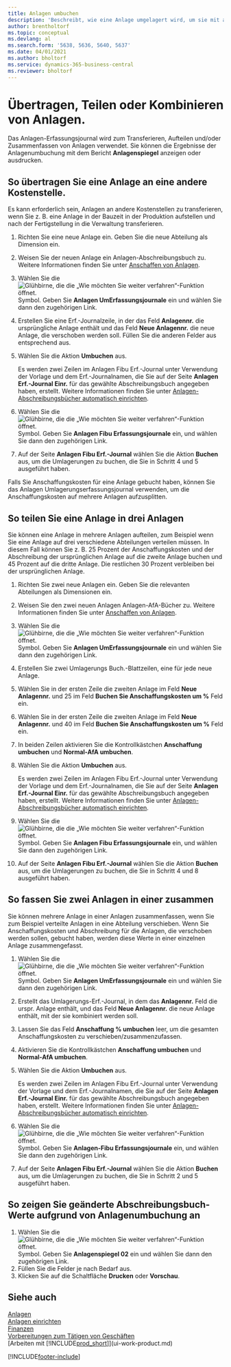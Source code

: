 ```yaml
---
title: Anlagen umbuchen
description: 'Beschreibt, wie eine Anlage umgelagert wird, um sie mit anderen Anlagen aufzusplitten oder zu kombinieren.'
author: brentholtorf
ms.topic: conceptual
ms.devlang: al
ms.search.form: '5638, 5636, 5640, 5637'
ms.date: 04/01/2021
ms.author: bholtorf
ms.service: dynamics-365-business-central
ms.reviewer: bholtorf
---
```

# Übertragen, Teilen oder Kombinieren von Anlagen.

Das Anlagen-Erfassungsjournal wird zum Transferieren, Aufteilen und/oder Zusammenfassen von Anlagen verwendet. Sie können die Ergebnisse der Anlagenumbuchung mit dem Bericht **Anlagenspiegel** anzeigen oder ausdrucken.

## So übertragen Sie eine Anlage an eine andere Kostenstelle.

Es kann erforderlich sein, Anlagen an andere Kostenstellen zu transferieren, wenn Sie z. B. eine Anlage in der Bauzeit in der Produktion aufstellen und nach der Fertigstellung in die Verwaltung transferieren.  

1. Richten Sie eine neue Anlage ein. Geben Sie die neue Abteilung als Dimension ein.  
2. Weisen Sie der neuen Anlage ein Anlagen-Abschreibungsbuch zu. Weitere Informationen finden Sie unter [Anschaffen von Anlagen](fa-how-acquire.md).
3. Wählen Sie die ![Glühbirne, die die „Wie möchten Sie weiter verfahren“-Funktion öffnet.](media/ui-search/search_small.png "Tell me-Funktion") Symbol. Geben Sie **Anlagen UmErfassungsjournale** ein und wählen Sie dann den zugehörigen Link.
4. Erstellen Sie eine Erf.-Journalzeile, in der das Feld **Anlagennr.** die ursprüngliche Anlage enthält und das Feld **Neue Anlagennr.** die neue Anlage, die verschoben werden soll. Füllen Sie die anderen Felder aus entsprechend aus.  
5. Wählen Sie die Aktion **Umbuchen** aus.

    Es werden zwei Zeilen im Anlagen Fibu Erf.-Journal unter Verwendung der Vorlage und dem Erf.-Journalnamen, die Sie auf der Seite **Anlagen Erf.-Journal Einr.** für das gewählte Abschreibungsbuch angegeben haben, erstellt. Weitere Informationen finden Sie unter [Anlagen-Abschreibungsbücher automatisch einrichten](fa-how-setup-depreciation.md).
6. Wählen Sie die ![Glühbirne, die die „Wie möchten Sie weiter verfahren“-Funktion öffnet.](media/ui-search/search_small.png "Tell me-Funktion") Symbol. Geben Sie **Anlagen Fibu Erfassungsjournale** ein, und wählen Sie dann den zugehörigen Link.    
7. Auf der Seite **Anlagen Fibu Erf.-Journal** wählen Sie die Aktion **Buchen** aus, um die Umlagerungen zu buchen, die Sie in Schritt 4 und 5 ausgeführt haben.

Falls Sie Anschaffungskosten für eine Anlage gebucht haben, können Sie das Anlagen Umlagerungserfassungsjournal verwenden, um die Anschaffungskosten auf mehrere Anlagen aufzusplitten.  

## So teilen Sie eine Anlage in drei Anlagen
Sie können eine Anlage in mehrere Anlagen aufteilen, zum Beispiel wenn Sie eine Anlage auf drei verschiedene Abteilungen verteilen müssen. In diesem Fall können Sie z. B. 25 Prozent der Anschaffungskosten und der Abschreibung der ursprünglichen Anlage auf die zweite Anlage buchen und 45 Prozent auf die dritte Anlage. Die restlichen 30 Prozent verbleiben bei der ursprünglichen Anlage.

1. Richten Sie zwei neue Anlagen ein. Geben Sie die relevanten Abteilungen als Dimensionen ein.  
2. Weisen Sie den zwei neuen Anlagen Anlagen-AfA-Bücher zu. Weitere Informationen finden Sie unter [Anschaffen von Anlagen](fa-how-acquire.md).
3. Wählen Sie die ![Glühbirne, die die „Wie möchten Sie weiter verfahren“-Funktion öffnet.](media/ui-search/search_small.png "Tell me-Funktion") Symbol. Geben Sie **Anlagen UmErfassungsjournale** ein und wählen Sie dann den zugehörigen Link.
4. Erstellen Sie zwei Umlagerungs Buch.-Blattzeilen, eine für jede neue Anlage.
5. Wählen Sie in der ersten Zeile die zweiten Anlage im Feld **Neue Anlagennr.** und 25 im Feld **Buchen Sie Anschaffungskosten um %** Feld ein.
6. Wählen Sie in der ersten Zeile die zweiten Anlage im Feld **Neue Anlagennr.** und 40 im Feld **Buchen Sie Anschaffungskosten um %** Feld ein.
7. In beiden Zeilen aktivieren Sie die Kontrollkästchen **Anschaffung umbuchen** und **Normal-AfA umbuchen**.  
8. Wählen Sie die Aktion **Umbuchen** aus.  

    Es werden zwei Zeilen im Anlagen Fibu Erf.-Journal unter Verwendung der Vorlage und dem Erf.-Journalnamen, die Sie auf der Seite **Anlagen Erf.-Journal Einr.** für das gewählte Abschreibungsbuch angegeben haben, erstellt. Weitere Informationen finden Sie unter [Anlagen-Abschreibungsbücher automatisch einrichten](fa-how-setup-depreciation.md).    
9. Wählen Sie die ![Glühbirne, die die „Wie möchten Sie weiter verfahren“-Funktion öffnet.](media/ui-search/search_small.png "Tell Me-Funktion") Symbol. Geben Sie **Anlagen Fibu Erfassungsjournale** ein, und wählen Sie dann den zugehörigen Link.
10. Auf der Seite **Anlagen Fibu Erf.-Journal** wählen Sie die Aktion **Buchen** aus, um die Umlagerungen zu buchen, die Sie in Schritt 4 und 8 ausgeführt haben.

## So fassen Sie zwei Anlagen in einer zusammen

Sie können mehrere Anlage in einer Anlagen zusammenfassen, wenn Sie zum Beispiel verteilte Anlagen in eine Abteilung verschieben. Wenn Sie Anschaffungskosten und Abschreibung für die Anlagen, die verschoben werden sollen, gebucht haben, werden diese Werte in einer einzelnen Anlage zusammengefasst.

1. Wählen Sie die ![Glühbirne, die die „Wie möchten Sie weiter verfahren“-Funktion öffnet.](media/ui-search/search_small.png "Tell Me-Funktion") Symbol. Geben Sie **Anlagen UmErfassungsjournale** ein und wählen Sie dann den zugehörigen Link.
2. Erstellt das Umlagerungs-Erf.-Journal, in dem das **Anlagennr.** Feld die urspr. Anlage enthält, und das Feld **Neue Anlagennr.** die neue Anlage enthält, mit der sie kombiniert werden soll.
3. Lassen Sie das Feld **Anschaffung % umbuchen** leer, um die gesamten Anschaffungskosten zu verschieben/zusammenzufassen.  
4. Aktivieren Sie die Kontrollkästchen **Anschaffung umbuchen** und **Normal-AfA umbuchen**.
5. Wählen Sie die Aktion **Umbuchen** aus.

    Es werden zwei Zeilen im Anlagen Fibu Erf.-Journal unter Verwendung der Vorlage und dem Erf.-Journalnamen, die Sie auf der Seite **Anlagen Erf.-Journal Einr.** für das gewählte Abschreibungsbuch angegeben haben, erstellt. Weitere Informationen finden Sie unter [Anlagen-Abschreibungsbücher automatisch einrichten](fa-how-setup-depreciation.md).   
6. Wählen Sie die ![Glühbirne, die die „Wie möchten Sie weiter verfahren“-Funktion öffnet.](media/ui-search/search_small.png "Tell Me-Funktion") Symbol. Geben Sie **Anlagen-Fibu Erfassungsjournale** ein, und wählen Sie dann den zugehörigen Link.
7. Auf der Seite **Anlagen Fibu Erf.-Journal** wählen Sie die Aktion **Buchen** aus, um die Umlagerungen zu buchen, die Sie in Schritt 2 und 5 ausgeführt haben.

## So zeigen Sie geänderte Abschreibungsbuch-Werte aufgrund von Anlagenumbuchung an

1. Wählen Sie die ![Glühbirne, die die „Wie möchten Sie weiter verfahren“-Funktion öffnet.](media/ui-search/search_small.png "Tell Me-Funktion") Symbol. Geben Sie **Anlagenspiegel 02** ein und wählen Sie dann den zugehörigen Link.
2. Füllen Sie die Felder je nach Bedarf aus.
3. Klicken Sie auf die Schaltfläche **Drucken** oder **Vorschau**.  

## Siehe auch 

[Anlagen](fa-manage.md)  
[Anlagen einrichten](fa-setup.md)  
[Finanzen](finance.md)  
[Vorbereitungen zum Tätigen von Geschäften](ui-get-ready-business.md)  
[Arbeiten mit [!INCLUDE[prod_short](includes/prod_short.md)]](ui-work-product.md)


[!INCLUDE[footer-include](includes/footer-banner.md)]
